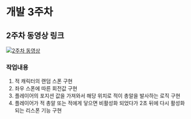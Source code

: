 # 개발 3주차

## 2주차 동영상 링크

[![2주차 동영상](https://img.youtube.com/vi/oys73T5pDnM/0.jpg)](https://youtu.be/oys73T5pDnM)

### 작업내용

1. 적 캐릭터의 랜덤 스폰 구현
2. 좌우 스폰에 따른 회전값 구현
3. 플레이어의 포지션 값을 가져와서 해당 위치로 적이 총알을 발사하는 로직 구현
4. 플레이어가 적 총알 또는 적에게 닿으면 비활성화 되었다가 2초 뒤에 다시 활성화 되는 리스폰 기능 구현
